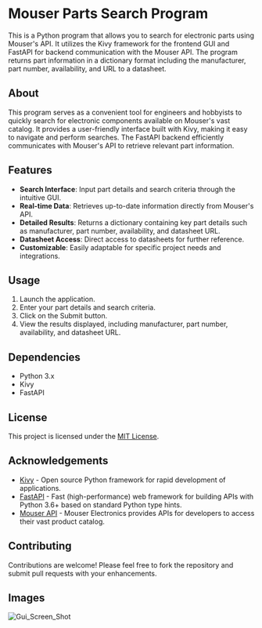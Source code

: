 # Mouser Parts Search Program

This is a Python program that allows you to search for electronic parts using Mouser's API. It utilizes the Kivy framework for the frontend GUI and FastAPI for backend communication with the Mouser API. The program returns part information in a dictionary format including the manufacturer, part number, availability, and URL to a datasheet.

## About

This program serves as a convenient tool for engineers and hobbyists to quickly search for electronic components available on Mouser's vast catalog. It provides a user-friendly interface built with Kivy, making it easy to navigate and perform searches. The FastAPI backend efficiently communicates with Mouser's API to retrieve relevant part information.

## Features

- **Search Interface**: Input part details and search criteria through the intuitive GUI.
- **Real-time Data**: Retrieves up-to-date information directly from Mouser's API.
- **Detailed Results**: Returns a dictionary containing key part details such as manufacturer, part number, availability, and datasheet URL.
- **Datasheet Access**: Direct access to datasheets for further reference.
- **Customizable**: Easily adaptable for specific project needs and integrations.


## Usage

1. Launch the application.
2. Enter your part details and search criteria.
3. Click on the Submit button.
4. View the results displayed, including manufacturer, part number, availability, and datasheet URL.

## Dependencies

- Python 3.x
- Kivy
- FastAPI

## License

This project is licensed under the [MIT License](LICENSE).

## Acknowledgements

- [Kivy](https://kivy.org/) - Open source Python framework for rapid development of applications.
- [FastAPI](https://fastapi.tiangolo.com/) - Fast (high-performance) web framework for building APIs with Python 3.6+ based on standard Python type hints.
- [Mouser API](https://www.mouser.com/api-hub/) - Mouser Electronics provides APIs for developers to access their vast product catalog.

## Contributing

Contributions are welcome! Please feel free to fork the repository and submit pull requests with your enhancements.

## Images

![Gui_Screen_Shot](https://github.com/Beau28713/Mouser_Parts_Search/assets/65408911/bd4ca3eb-968e-4f36-8bdb-d2d312768371)
